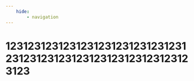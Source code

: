 ```yaml
---
    hide:
        - navigation
---
```


<!-- overrides default required header -->
<div id="home-div">
    <h1 id="home-header">123123123123123123123123123123123123123123123123123123123123123123</h1>
</div>
